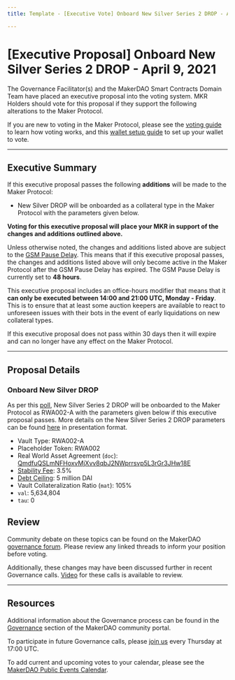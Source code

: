 ```yaml
---
title: Template - [Executive Vote] Onboard New Silver Series 2 DROP - April 9, 2021

---
```

# [Executive Proposal] Onboard New Silver Series 2 DROP - April 9, 2021

The Governance Facilitator(s) and the MakerDAO Smart Contracts Domain Team have placed an executive proposal into the voting system. MKR Holders should vote for this proposal if they support the following alterations to the Maker Protocol.

If you are new to voting in the Maker Protocol, please see the [voting guide](https://community-development.makerdao.com/en/learn/governance/how-voting-works/) to learn how voting works, and this [wallet setup guide](https://community-development.makerdao.com/en/learn/governance/voting-setup/) to set up your wallet to vote. 

---

## Executive Summary

If this executive proposal passes the following **additions** will be made to the Maker Protocol:
- New Silver DROP will be onboarded as a collateral type in the Maker Protocol with the parameters given below.

**Voting for this executive proposal will place your MKR in support of the changes and additions outlined above.**

Unless otherwise noted, the changes and additions listed above are subject to the [GSM Pause Delay](https://community-development.makerdao.com/en/learn/governance/param-gsm-pause-delay). This means that if this executive proposal passes, the changes and additions listed above will only become active in the Maker Protocol after the GSM Pause Delay has expired. The GSM Pause Delay is currently set to **48 hours**.

This executive proposal includes an office-hours modifier that means that it **can only be executed between 14:00 and 21:00 UTC, Monday - Friday**. This is to ensure that at least some auction keepers are available to react to unforeseen issues with their bots in the event of early liquidations on new collateral types.

If this executive proposal does not pass within 30 days then it will expire and can no longer have any effect on the Maker Protocol. 

---

## Proposal Details

### Onboard New Silver DROP

As per this [poll](https://vote.makerdao.com/polling/QmcG3DcU?network=mainnet#poll-detail), New Silver Series 2 DROP will be onboarded to the Maker Protocol as RWA002-A with the parameters given below if this executive proposal passes. More details on the New Silver Series 2 DROP parameters can be found [here](https://forum.makerdao.com/t/new-silver-onboarding-executive-presentation/7373) in presentation format. 

* Vault Type: RWA002-A
* Placeholder Token: RWA002
* Real World Asset Agreement (`doc`): [QmdfuQSLmNFHoxvMjXvv8qbJ2NWprrsvp5L3rGr3JHw18E](https://ipfs.io/ipfs/QmdfuQSLmNFHoxvMjXvv8qbJ2NWprrsvp5L3rGr3JHw18E)
* [Stability Fee](https://community-development.makerdao.com/en/learn/governance/param-stability-fee): 3.5%
* [Debt Ceiling](https://community-development.makerdao.com/en/learn/governance/param-debt-ceiling): 5 million DAI
* Vault Collateralization Ratio (`mat`): 105%
* `val`: 5,634,804
* `tau`: 0

## Review

Community debate on these topics can be found on the MakerDAO [governance forum](https://forum.makerdao.com/). Please review any linked threads to inform your position before voting.

Additionally, these changes may have been discussed further in recent Governance calls. [Video](https://www.youtube.com/playlist?list=PLLzkWCj8ywWNq5-90-Id6VPSsrk4OWVan) for these calls is available to review.

---

## Resources

Additional information about the Governance process can be found in the [Governance](https://community-development.makerdao.com/en/learn/governance) section of the MakerDAO community portal.

To participate in future Governance calls, please [join us](https://github.com/makerdao/community/tree/master/governance/governance-and-risk-meetings) every Thursday at 17:00 UTC.

To add current and upcoming votes to your calendar, please see the [MakerDAO Public Events Calendar](https://calendar.google.com/calendar/embed?src=makerdao.com_3efhm2ghipksegl009ktniomdk%40group.calendar.google.com&ctz=UTC&mode=week&showCalendars=0&showPrint=0).

